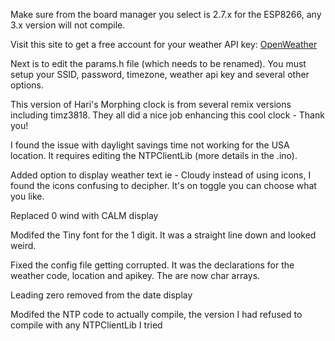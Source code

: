 Make sure from the board manager you select is 2.7.x for the ESP8266, any 3.x version will not compile.

Visit this site to get a free account for your weather API key: [OpenWeather](https://openweathermap.org/)

Next is to edit the params.h file (which needs to be renamed).  You must setup your SSID, password, timezone, weather api key and several other options.  

This version of Hari's Morphing clock is from several remix versions including timz3818. They all did a nice job enhancing this cool clock - Thank you!

I found the issue with daylight savings time not working for the USA location.  It requires editing the NTPClientLib (more details in the .ino).  

Added option to display weather text ie - Cloudy instead of using icons, I found the icons confusing to decipher.  It's on toggle you can choose what you like.

Replaced 0 wind with CALM display

Modifed the Tiny font for the 1 digit.  It was a straight line down and looked weird.

Fixed the config file getting corrupted.  It was the declarations for the weather code, location and apikey. The are now char arrays. 

Leading zero removed from the date display

Modifed the NTP code to actually compile, the version I had refused to compile with any NTPClientLib I tried

